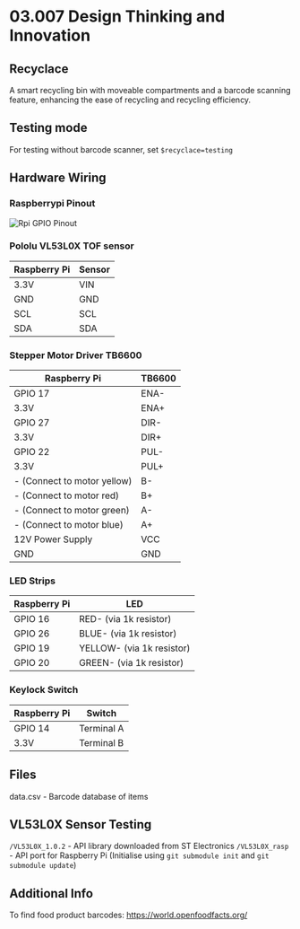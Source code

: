 # 03.007 Design Thinking and Innovation
## Recyclace
A smart recycling bin with moveable compartments and a barcode scanning feature, enhancing the ease of recycling and recycling efficiency.

## Testing mode
For testing without barcode scanner, set `$recyclace=testing`

## Hardware Wiring
### Raspberrypi Pinout
![Rpi GPIO Pinout](https://www.raspberrypi-spy.co.uk/wp-content/uploads/2012/06/Raspberry-Pi-GPIO-Header-with-Photo.png)
### Pololu VL53L0X TOF sensor
| Raspberry Pi | Sensor |
| ------------ | ------ |
| 3.3V | VIN |
| GND | GND |
| SCL | SCL |
| SDA | SDA |

### Stepper Motor Driver TB6600
| Raspberry Pi                | TB6600 |
| --------------------------- | ------ |
| GPIO 17                     | ENA-   |
| 3.3V                        | ENA+   |
| GPIO 27                     | DIR-   |
| 3.3V                        | DIR+   |
| GPIO 22                     | PUL-   |
| 3.3V                        | PUL+   |
| - (Connect to motor yellow) | B-     |
| - (Connect to motor red)    | B+     |
| - (Connect to motor green)  | A-     |
| - (Connect to motor blue)   | A+     |
| 12V Power Supply            | VCC    |
| GND                         | GND    |

###  LED Strips
| Raspberry Pi                | LED |
| --------------------------- | ------ |
| GPIO 16                     | RED- (via 1k resistor) |
| GPIO 26                     | BLUE- (via 1k resistor) |
| GPIO 19                     | YELLOW- (via 1k resistor) |
| GPIO 20                     | GREEN- (via 1k resistor) |

### Keylock Switch
| Raspberry Pi                | Switch |
| --------------------------- | ------ |
| GPIO 14                     | Terminal A |
| 3.3V                        | Terminal B |


## Files

data.csv - Barcode database of items

## VL53L0X Sensor Testing
`/VL53L0X_1.0.2` - API library downloaded from ST Electronics
`/VL53L0X_rasp` - API port for Raspberry Pi (Initialise using `git submodule init` and `git submodule update`)

## Additional Info
To find food product barcodes: https://world.openfoodfacts.org/
